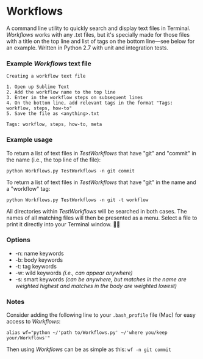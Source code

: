 # Workflows
A command line utility to quickly search and display text files in Terminal. *Workflows* works with any .txt files, but it's specially made for those files with a title on the top line and list of tags on the bottom line—see below for an example. Written in Python 2.7 with unit and integration tests.

### Example *Workflows* text file

	Creating a workflow text file
	
	1. Open up Sublime Text
	2. Add the workflow name to the top line
	3. Enter in the workflow steps on subsequent lines
	4. On the bottom line, add relevant tags in the format "Tags: workflow, steps, how-to"
	5. Save the file as <anything>.txt
	
	Tags: workflow, steps, how-to, meta

### Example usage
To return a list of text files in *TestWorkflows* that have "git" and "commit" in the name (i.e., the top line of the file):
		
	python Workflows.py TestWorkflows -n git commit 
	
To return a list of text files in *TestWorkflows* that have "git" in the name and a "workflow" tag:
		
	python Workflows.py TestWorkflows -n git -t workflow

All directories within *TestWorkflows* will be searched in both cases. The names of all matching files will then be presented as a menu. Select a file to print it directly into your Terminal window. 👏🏼

### Options
* -n: name keywords
* -b: body keywords
* -t: tag keywords
* -w: wild keywords *(i.e., can appear anywhere)*
* -s: smart keywords *(can be anywhere, but matches in the name are weighted highest and matches in the body are weighted lowest)*

### Notes
Consider adding the following line to your `.bash_profile` file (Mac) for easy access to *Workflows*:

	alias wf="python ~/'path to/Workflows.py' ~/'where you/keep your/Workflows'"

Then using *Workflows* can be as simple as this: `wf -n git commit`

